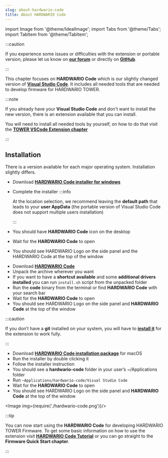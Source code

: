 ```yaml
---
slug: about-hardwario-code
title: About HARDWARIO Code
---
```

import Image from '@theme/IdealImage';
import Tabs from '@theme/Tabs';
import TabItem from '@theme/TabItem';

:::caution

If you experience some issues or difficulties with the extension or portable version, please let us know on [**our forum**](https://forum.hardwario.com/) or directly on [**GitHub**](https://github.com/hardwario/hardwario-tower-vscode-extension/issues).

:::

This chapter focuses on **HARDWARIO Code** which is our slightly changed version of [**Visual Studio Code**](https://code.visualstudio.com). It includes all needed tools that are needed to develop firmware for HARDWARIO TOWER.

:::note

If you already have your **Visual Studio Code** and don't want to install the new version, there is an extension available that you can install.

You will need to install all needed tools by yourself, on how to do that visit the [**TOWER VSCode Extension chapter**](./tower-vscode-extension.md)

:::

## Installation

There is a version available for each major operating system. Installation slightly differs.

<Tabs groupId="operating-system">
<TabItem value="windows" label="Windows" default>

- Download [**HARDWARIO Code installer for windows**](https://drive.google.com/drive/u/3/folders/1gC91vzSR0O1RONRX6LMJ8_ug1_UOikpt)
- Complete the installer
  :::info

    At the location selection, we recommend leaving the **default path** that leads to your **user AppData** (the portable version of Visual Studio Code does not support multiple users installation)

  :::
- You should have **HARDWARIO Code** icon on the desktop
- Wait for the **HARDWARIO Code** to open
- You should see HARDWARIO Logo on the side panel and the HARDWARIO Code at the top of the window

</TabItem>
<TabItem value="linux" label="Linux">

- Download [**HARDWARIO Code**](https://drive.google.com/drive/u/3/folders/1gC91vzSR0O1RONRX6LMJ8_ug1_UOikpt)
- Unpack the archive wherever you want
- If you want to have a **shortcut available** and some **additional drivers installed** you can run `install.sh` script from the unpacked folder
- Run the **code** binary from the terminal or find **HARDWARIO Code** with your search bar
- Wait for the **HARDWARIO Code** to open
- You should see HARDWARIO Logo on the side panel and **HARDWARIO Code** at the top of the window

:::caution

If you don’t have a **git** installed on your system, you will have to [**install it**](https://git-scm.com/book/en/v2/Getting-Started-Installing-Git) for the extension to work fully.

:::

</TabItem>
<TabItem value="macOS" label="macOS">

- Download [**HARDWARIO Code installation package**](https://drive.google.com/drive/u/3/folders/1gC91vzSR0O1RONRX6LMJ8_ug1_UOikpt) for macOS
- Run the installer by double clicking it
- Follow the installer instruction
- You should see a **hardwario-code** folder in your user’s ~/Applications folder
- Run `~Applications/hardwario-code/Visual Studio Code`
- Wait for the **HARDWARIO Code** to open
- You should see HARDWARIO Logo on the side panel and **HARDWARIO Code** at the top of the window

</TabItem>
</Tabs>

<Image img={require('./hardwario-code.png')}/>

:::tip

You can now start using the **HARDWARIO Code** for developing HARDWARIO TOWER Firmware. To get some basic information on how to use the extension visit [**HARDWARIO Code Tutorial**](./hardwario-extension-tutorial.md) or you can go straight to the **Firmware Quick Start chapter**.

:::


